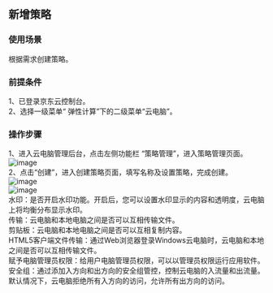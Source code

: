 ## 新增策略
### 使用场景
根据需求创建策略。<br>
### 前提条件
1、已登录京东云控制台。<br>
2、选择一级菜单“ 弹性计算”下的二级菜单“云电脑”。<br>
### 操作步骤
1、进入云电脑管理后台，点击左侧功能栏  “策略管理”，进入策略管理页面。<br>
![image](https://user-images.githubusercontent.com/103625856/172797242-0818a776-af32-4fbe-90cb-a538cc3c4996.png)<br>
2、点击“创建”，进入创建策略页面，填写名称及设置策略，完成创建。<br>
![image](https://user-images.githubusercontent.com/103625856/172798643-a7aafc39-44e6-4aca-bacb-d05901b04b11.png)<br>
![image](https://user-images.githubusercontent.com/103625856/172799094-0dde014d-dd4b-45a7-b301-f612f98c200d.png)<br>
水印：是否开启水印功能。开启后，您可以设置水印显示的内容和透明度，云电脑上将均衡分布显示水印。<br>
传输：云电脑和本地电脑之间是否可以互相传输文件。<br>
剪贴板：云电脑和本地电脑之间是否可以互相复制内容。<br>
HTML5客户端文件传输：通过Web浏览器登录Windows云电脑时，云电脑和本地之间是否可以互相传输文件。<br>
赋予电脑管理员权限：给用户电脑管理员权限，可以以管理员权限运行应用软件。<br>
安全组：通过添加入方向和出方向的安全组管控，控制云电脑的入流量和出流量。默认情况下，云电脑拒绝所有入方向的访问，允许所有出方向的访问。<br>





